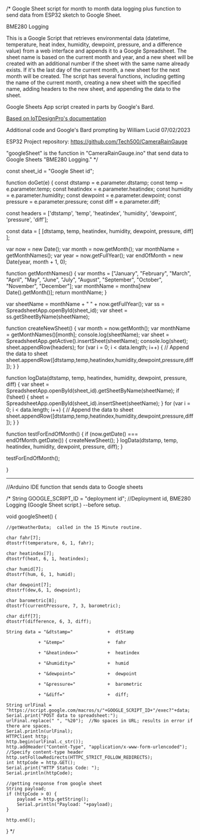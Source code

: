 /*
Google Sheet script for month to month data logging plus function to send data from ESP32 sketch to Google Sheet.

BME280 Logging

This is a Google Script that retrieves environmental data (datetime, temperature, heat index, humidity, dewpoint, pressure, and a difference value) from a web 
interface and appends it to a Google Spreadsheet. The sheet name is based on the current month and year, and a new sheet will be created with an additional number
if the sheet with the same name already exists. If it's the last day of the current month, a new sheet for the next month will be created. The script has several 
functions, including getting the name of the current month, creating a new sheet with the specified name, adding headers to the new sheet, and appending the data
to the sheet.  

Google Sheets App script created in parts by Google's Bard.  

[Based on IoTDesignPro's documentation](https://iotdesignpro.com/articles/esp32-data-logging-to-google-sheets-with-google-scripts)

Additional code and Google's Bard prompting by William Lucid 07/02/2023

ESP32 Project repository:  https://github.com/Tech500/CameraRainGauge

"googleSheet" is the function in "CameraRainGauge.ino" that send data to Google Sheets "BME280 Logging."
*/

const sheet_id = "Google Sheet id";

function doGet(e) {
  const dtstamp = e.parameter.dtstamp;
  const temp = e.parameter.temp;
  const heatindex = e.parameter.heatindex;
  const humidity = e.parameter.humidity;
  const dewpoint = e.parameter.dewpoint;
  const pressure = e.parameter.pressure;
  const diff = e.parameter.diff;

const headers = ['dtstamp', 'temp', 'heatindex', 'humidity', 'dewpoint', 'pressure', 'diff'];

const data = [
[dtstamp, temp, heatindex, humidity, dewpoint, pressure, diff]
];

var now = new Date();
var month = now.getMonth();
var monthName = getMonthNames();
var year = now.getFullYear();
var endOfMonth = new Date(year, month + 1, 0);

function getMonthNames() {
  var months = ["January", "February", "March", "April", "May", "June", "July", "August", "September", "October", "November", "December"];
  var monthName = months[new Date().getMonth()];
  return monthName; 
} 

var sheetName = monthName + " " + now.getFullYear();
var ss = SpreadsheetApp.openById(sheet_id);
var sheet = ss.getSheetByName(sheetName);

function createNewSheet() {
var month = now.getMonth();
var monthName = getMonthNames()[month];
console.log(sheetName);
var sheet = SpreadsheetApp.getActive().insertSheet(sheetName);
console.log(sheet);
sheet.appendRow(headers);
for (var i = 0; i < data.length; i++) {
  // Append the data to sheet
  sheet.appendRow([dtstamp,temp,heatindex,humidity,dewpoint,pressure,diff]);
  }
}

function logData(dtstamp, temp, heatindex, humidity, dewpoint, pressure, diff) {
  var sheet = SpreadsheetApp.openById(sheet_id).getSheetByName(sheetName);
  if (!sheet) {
  sheet = SpreadsheetApp.openById(sheet_id).insertSheet(sheetName);
  }
  for (var i = 0; i < data.length; i++) {
  // Append the data to sheet
  sheet.appendRow([dtstamp,temp,heatindex,humidity,dewpoint,pressure,diff]);
  }
}

function testForEndOfMonth() {
  if (now.getDate() === endOfMonth.getDate()) {
    createNewSheet();
  }
  logData(dtstamp, temp, heatindex, humidity, dewpoint, pressure, diff);
}

testForEndOfMonth();

}

--------------------
//Arduino IDE function that sends data to Google sheets


/*
String GOOGLE_SCRIPT_ID = "deployment id"; //Deployment id, BME280 Logging (Google Sheet script.) --before setup.

void googleSheet()
{
  
    //getWeatherData;  called in the 15 Minute routine.
  
    char fahr[7];
    dtostrf(temperature, 6, 1, fahr); 
    
    char heatindex[7];
    dtostrf(heat, 6, 1, heatindex); 
    
    char humid[7]; 
    dtostrf(hum, 6, 1, humid); 
    
    char dewpoint[7]; 
    dtostrf(dew,6, 1, dewpoint); 
    
    char barometric[8]; 
    dtostrf(currentPressure, 7, 3, barometric);
    
    char diff[7]; 
    dtostrf(difference, 6, 3, diff); 

    String data = "&dtstamp="             +  dtStamp
    
                + "&temp="                +  fahr

                + "&heatindex="           +  heatindex

                + "&humidity="            +  humid

                + "&dewpoint="            +  dewpoint

                + "&pressure="            +  barometric

                + "&diff="                +  diff;
  
    String urlFinal = "https://script.google.com/macros/s/"+GOOGLE_SCRIPT_ID+"/exec?"+data;
    Serial.print("POST data to spreadsheet:");
    urlFinal.replace(" ", "%20");  //No spaces in URL; results in error if there are spaces.
    Serial.println(urlFinal);
    HTTPClient http;
    http.begin(urlFinal.c_str());
    http.addHeader("Content-Type", "application/x-www-form-urlencoded");  //Specify content-type header
    http.setFollowRedirects(HTTPC_STRICT_FOLLOW_REDIRECTS);
    int httpCode = http.GET(); 
    Serial.print("HTTP Status Code: ");
    Serial.println(httpCode);
    
    //getting response from google sheet
    String payload;
    if (httpCode > 0) {
        payload = http.getString();
        Serial.println("Payload: "+payload);    
    }
    
    http.end();
    
}
*/